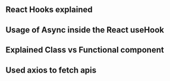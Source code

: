 

## React Hooks explained

## Usage of Async inside the React useHook 

## Explained Class vs Functional component

## Used axios to fetch apis

